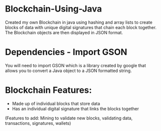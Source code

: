 # Blockchain-Using-Java

Created my own Blockchain in java using hashing and array lists to create blocks of data with unique digital signatures that chain each block together. The Blockchain objects are then displayed in JSON format.

# Dependencies - Import GSON

You will need to import GSON which is a library created by google that allows you to convert a Java object to a JSON formatted string.

# Blockchain Features:

- Made up of individual blocks that store data
- Has an individual digital signature that links the blocks together

(Features to add: Mining to validate new blocks, validating data, transactions, signatures, wallets)
